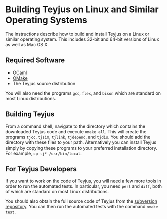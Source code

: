 # Building Teyjus on Linux and Similar Operating Systems #

The instructions describe how to build and install Teyjus on a Linux or similar operating system. This includes 32-bit and 64-bit versions of Linux as well as Mac OS X.

## Required Software ##

  * [OCaml](http://caml.inria.fr/download.en.html)
  * [OMake](http://omake.metaprl.org/download.html)
  * The Teyjus source distribution

You will also need the programs `gcc`, `flex`, and `bison` which are standard on most Linux distributions.

## Building Teyjus ##

From a command shell, navigate to the directory which contains the downloaded Teyjus code and execute `omake all`. This will create the programs `tjcc`, `tjsim`, `tjlink`, `tjdepend`, and `tjdis`. You should add the directory with these files to your path. Alternatively you can install Teyjus simply by copying these programs to your preferred installation directory. For example, `cp tj* /usr/bin/local`.

## For Teyjus Developers ##

If you want to work on the code of Teyjus, you will need a few more tools in order to run the automated tests. In particular, you need `perl` and `diff`, both of which are standard on most Linux distributions.

You should also obtain the full source code of Teyjus from the [subversion repository](http://code.google.com/p/teyjus/source/checkout). You can then run the automated tests with the command `omake test`.